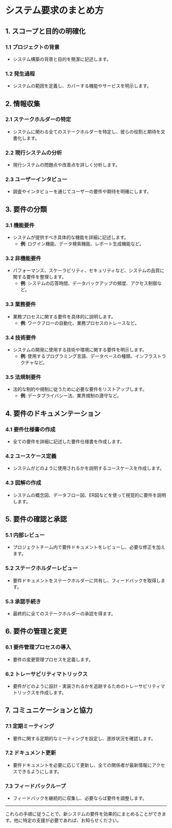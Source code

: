 # システム要求のまとめ方

## 1. スコープと目的の明確化

### 1.1 プロジェクトの背景

- システム構築の背景と目的を簡潔に記述します。

### 1.2 発生過程

- システムの範囲を定義し、カバーする機能やサービスを明示します。

## 2. 情報収集

### 2.1 ステークホルダーの特定

- システムに関わる全てのステークホルダーを特定し、彼らの役割と期待を文書化します。

### 2.2 現行システムの分析

- 現行システムの問題点や改善点を詳しく分析します。

### 2.3 ユーザーインタビュー

- 調査やインタビューを通じてユーザーの要件や期待を明確にします。

## 3. 要件の分類

### 3.1 機能要件

- システムが提供すべき具体的な機能を詳細に記述します。
    - **例**: ログイン機能、データ検索機能、レポート生成機能など。

### 3.2 非機能要件

- パフォーマンス、スケーラビリティ、セキュリティなど、システムの品質に関する要件を整理します。
    - **例**: システムの応答時間、データバックアップの頻度、アクセス制御など。

### 3.3 業務要件

- 業務プロセスに関する要件を具体的に説明します。
    - **例**: ワークフローの自動化、業務プロセスのトレースなど。

### 3.4 技術要件

- システムの開発に使用する技術や環境に関する要件を明示します。
    - **例**: 使用するプログラミング言語、データベースの種類、インフラストラクチャなど。

### 3.5 法規制要件

- 法的な制約や規制に従うために必要な要件をリストアップします。
    - **例**: データプライバシー法、業界規制の遵守など。

## 4. 要件のドキュメンテーション

### 4.1 要件仕様書の作成

- 全ての要件を詳細に記述した要件仕様書を作成します。

### 4.2 ユースケース定義

- システムがどのように使用されるかを説明するユースケースを作成します。

### 4.3 図解の作成

- システムの概念図、データフロー図、ER図などを使って視覚的に要件を説明します。

## 5. 要件の確認と承認

### 5.1 内部レビュー

- プロジェクトチーム内で要件ドキュメントをレビューし、必要な修正を加えます。

### 5.2 ステークホルダーレビュー

- 要件ドキュメントをステークホルダーに共有し、フィードバックを取得します。

### 5.3 承認手続き

- 最終的に全てのステークホルダーの承認を得ます。

## 6. 要件の管理と変更

### 6.1 要件管理プロセスの導入

- 要件の変更管理プロセスを定義します。

### 6.2 トレーサビリティマトリックス

- 要件がどのように設計・実装されるかを追跡するためのトレーサビリティマトリックスを作成します。

## 7. コミュニケーションと協力

### 7.1 定期ミーティング

- 要件に関する定期的なミーティングを設定し、進捗状況を確認します。

### 7.2 ドキュメント更新

- 要件ドキュメントを必要に応じて更新し、全ての関係者が最新情報にアクセスできるようにします。

### 7.3 フィードバックループ

- フィードバックを継続的に収集し、必要ならば要件を調整します。

---

これらの手順に従うことで、新システムの要件を効果的にまとめることができます。他に特定の支援が必要であれば、お知らせください。
